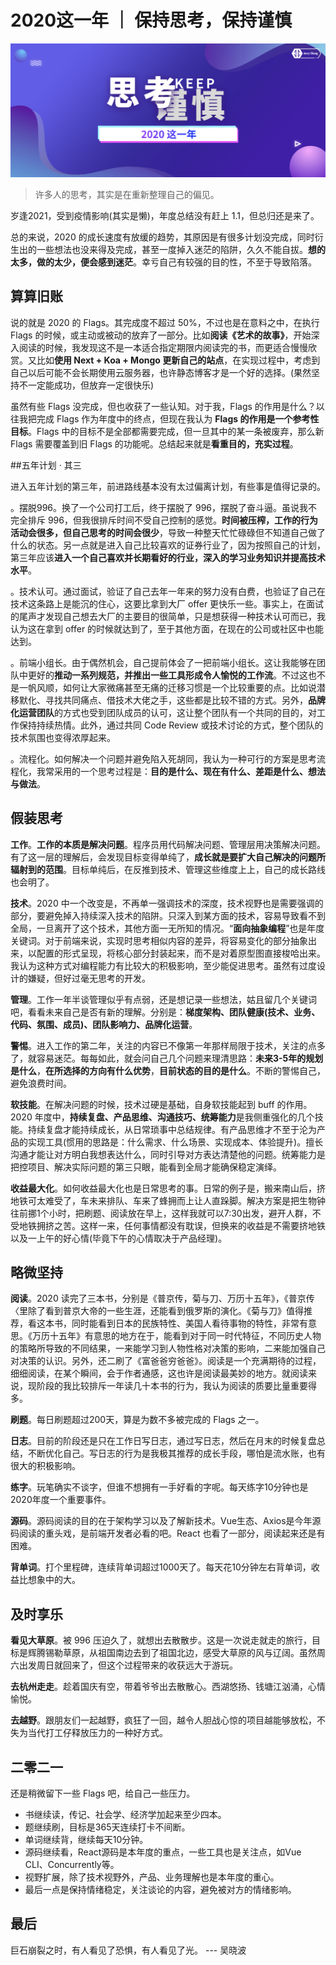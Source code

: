 # 2020这一年 ｜ 保持思考，保持谨慎

![2020年度总结](https://raw.githubusercontent.com/JarryChung/JarryChung.github.io/master/express/images/annual-summary/2020.png)

> 许多人的思考，其实是在重新整理自己的偏见。

岁逢2021，受到疫情影响(其实是懒)，年度总结没有赶上 1.1，但总归还是来了。

总的来说，2020 的成长速度有放缓的趋势，其原因是有很多计划没完成，同时衍生出的一些想法也没来得及完成，甚至一度掉入迷茫的陷阱，久久不能自拔。**想的太多，做的太少，便会感到迷茫**。幸亏自己有较强的目的性，不至于导致陷落。

## 算算旧账

说的就是 2020 的 Flags。其完成度不超过 50%，不过也是在意料之中，在执行 Flags 的时候，或主动或被动的放弃了一部分。比如**阅读《艺术的故事》**，开始深入阅读的时候，我发现这不是一本适合指定期限内阅读完的书，而更适合慢慢欣赏。又比如**使用 Next + Koa + Mongo 更新自己的站点**，在实现过程中，考虑到自己以后可能不会长期使用云服务器，也许静态博客才是一个好的选择。(果然坚持不一定能成功，但放弃一定很快乐)

虽然有些 Flags 没完成，但也收获了一些认知。对于我，Flags 的作用是什么？以往我把完成 Flags 作为年度中的终点，但现在我认为 **Flags 的作用是一个参考性目标**。Flags 中的目标不是全部都需要完成，但一旦其中的某一条被废弃，那么新 Flags 需要覆盖到旧 Flags 的功能呢。总结起来就是**看重目的，充实过程**。

##五年计划 · 其三

进入五年计划的第三年，前进路线基本没有太过偏离计划，有些事是值得记录的。

。摆脱996。换了一个公司打工后，终于摆脱了 996，摆脱了奋斗逼。虽说我不完全排斥 996，但我很排斥时间不受自己控制的感觉。**时间被压榨，工作的行为活动会很多，但自己思考的时间会很少**，导致一种整天忙忙碌碌但不知道自己做了什么的状态。另一点就是进入自己比较喜欢的证券行业了，因为按照自己的计划，第三年应该**进入一个自己喜欢并长期看好的行业，深入的学习业务知识并提高技术水平**。

。技术认可。通过面试，验证了自己去年一年来的努力没有白费，也验证了自己在技术这条路上是能沉的住心，这要比拿到大厂 offer 更快乐一些。事实上，在面试的尾声才发现自己想去大厂的主要目的很简单，只是想获得一种技术认可而已，我认为这在拿到 offer 的时候就达到了，至于其他方面，在现在的公司或社区中也能达到。

。前端小组长。由于偶然机会，自己提前体会了一把前端小组长。这让我能够在团队中更好的**推动一系列规范，并推出一些工具形成令人愉悦的工作流**。不过这也不是一帆风顺，如何让大家微痛甚至无痛的迁移习惯是一个比较重要的点。比如说潜移默化、寻找共同痛点、借技术大佬之手，这些都是比较不错的方式。另外，**品牌化运营团队**的方式也受到团队成员的认可，这让整个团队有一个共同的目的，对工作保持持续热情。此外，通过共同 Code Review 或技术讨论的方式，整个团队的技术氛围也变得浓厚起来。

。流程化。如何解决一个问题并避免陷入死胡同，我认为一种可行的方案是思考流程化，我常采用的一个思考过程是：**目的是什么、现在有什么、差距是什么、想法与做法**。

## 假装思考

**工作**。**工作的本质是解决问题**。程序员用代码解决问题、管理层用决策解决问题。有了这一层的理解后，会发现目标变得单纯了，**成长就是要扩大自己解决的问题所辐射到的范围**。目标单纯后，在反推到技术、管理这些维度上上，自己的成长路线也会明了。

**技术**。2020 中一个改变是，不再单一强调技术的深度，技术视野也是需要强调的部分，要避免掉入持续深入技术的陷阱。只深入到某方面的技术，容易导致看不到全局，一旦离开了这个技术，其他方面一无所知的情况。“**面向抽象编程**”也是年度关键词。对于前端来说，实现时思考相似内容的差异，将容易变化的部分抽象出来，以配置的形式呈现，将核心部分封装起来，而不是对着原型图直接梭哈出来。我认为这种方式对编程能力有比较大的积极影响，至少能促进思考。虽然有过度设计的嫌疑，但好过毫无思考的开发。

**管理**。工作一年半谈管理似乎有点弱，还是想记录一些想法，姑且留几个关键词吧，看看未来自己是否有新的理解。分别是：**梯度架构、团队健康(技术、业务、代码、氛围、成员)、团队影响力、品牌化运营**。

**警惕**。进入工作的第二年，关注的内容已不像第一年那样局限于技术，关注的点多了，就容易迷茫。每每如此，就会问自己几个问题来理清思路：**未来3-5年的规划是什么**，**在所选择的方向有什么优势**，**目前状态的目的是什么**。不断的警惕自己，避免浪费时间。

**软技能**。在解决问题的时候，技术过硬是基础，自身软技能起到 buff 的作用。2020 年度中，**持续复盘、产品思维、沟通技巧、统筹能力**是我侧重强化的几个技能。持续复盘才能持续成长，从日常琐事中总结规律。有产品思维才不至于沦为产品的实现工具(惯用的思路是：什么需求、什么场景、实现成本、体验提升)。擅长沟通才能让对方明白我想表达什么，同时引导对方表达清楚他的问题。统筹能力是把控项目、解决实际问题的第三只眼，能看到全局才能确保稳定演绎。

**收益最大化**。如何收益最大化也是日常思考的事。日常的例子是，搬来南山后，挤地铁可太难受了，车未来排队、车来了蜂拥而上让人直跺脚。解决方案是把生物钟往前挪1个小时，把刷题、阅读放在早上，这样我就可以7:30出发，避开人群，不受地铁拥挤之苦。这样一来，任何事情都没有耽误，但换来的收益是不需要挤地铁以及一上午的好心情(毕竟下午的心情取决于产品经理)。

## 略微坚持

**阅读**。2020 读完了三本书，分别是《普京传，菊与刀、万历十五年》，《普京传〈里除了看到普京大帝的一些生涯，还能看到俄罗斯的演化。《菊与刀》值得推荐，看这本书，同时能看到日本的民族特性、美国人看待事物的特性，非常有意思。《万历十五年》有意思的地方在于，能看到对于同一时代特征，不同历史人物的策略所导致的不同结果，一来能学习到人物性格对决策的影响，二来能加强自己对决策的认识。另外，还二刷了《富爸爸穷爸爸》。阅读是一个充满期待的过程，细细阅读，在某个瞬间，会于作者通感，这也许是阅读最美妙的地方。就阅读来说，现阶段的我比较排斥一年读几十本书的行为，我认为阅读的质要比量重要得多。

**刷题**。每日刷题超过200天，算是为数不多被完成的 Flags 之一。

**日志**。目前的阶段还是只在工作日写日志，通过写日志，然后在月末的时候复盘总结，不断优化自己。写日志的行为是我极其推荐的成长手段，哪怕是流水账，也有很大的积极影响。

**练字**。玩笔确实不谈字，但谁不想拥有一手好看的字呢。每天练字10分钟也是2020年度一个重要事件。

**源码**。源码阅读的目的在于架构学习以及了解新技术。Vue生态、Axios是今年源码阅读的重头戏，是前端开发者必看的吧。React 也看了一部分，阅读起来还是有困难。

**背单词**。打个里程碑，连续背单词超过1000天了。每天花10分钟左右背单词，收益比想象中的大。

## 及时享乐

**看见大草原**。被 996 压迫久了，就想出去散散步。这是一次说走就走的旅行，目标是辉腾锡勒草原，从祖国南边去到了祖国北边，感受大草原的风与辽阔。虽然周六出发周日就回来了，但这个过程带来的收获远大于游玩。

**去杭州走走**。趁着国庆有空，带着爷爷出去散散心。西湖悠扬、钱塘江汹涌，心情愉悦。

**去越野**。跟朋友们一起越野，疯狂了一回，越令人胆战心惊的项目越能够放松，不失为当代打工仔释放压力的一种好方式。

## 二零二一

还是稍微留下一些 Flags 吧，给自己一些压力。

- 书继续读，传记、社会学、经济学加起来至少四本。
- 题继续刷，目标是365天连续打卡不间断。
- 单词继续背，继续每天10分钟。
- 源码继续看，React源码是本年度的重点，一些工具也是关注点，如Vue CLI、Concurrently等。
- 视野扩展，除了技术视野外，产品、业务理解也是本年度的重心。
- 最后一点是保持情绪稳定，关注谈论的内容，避免被对方的情绪影响。

## 最后

巨石崩裂之时，有人看见了恐惧，有人看见了光。 --- 吴晓波